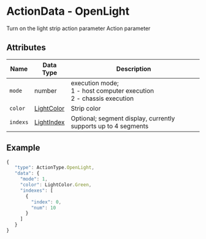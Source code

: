 # ActionData - OpenLight

Turn on the light strip action parameter Action parameter

## Attributes

| Name | Data Type | Description |
| -------- | --------------------------------- | ---------------------------------------------- |
| `mode` | number | execution mode;<br/>1 - host computer execution<br/>2 - chassis execution |
| `color` | [LightColor](../../Define-LightColor) | Strip color |
| `indexs` | [LightIndex](../../Define-LightIndex) | Optional; segment display, currently supports up to 4 segments |

## Example

```javascript
{
   "type": ActionType.OpenLight,
   "data": {
     "mode": 1,
     "color": LightColor.Green,
     "indexes": [
       {
         "index": 0,
         "num": 10
       }
     ]
   }
}
```
